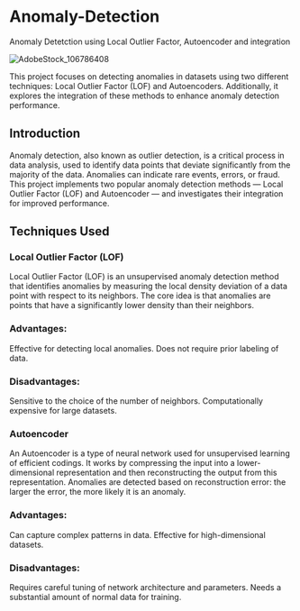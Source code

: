 # Anomaly-Detection
Anomaly Detetction using Local Outlier Factor, Autoencoder and integration

![AdobeStock_106786408](https://github.com/Abdennacer-Badaoui/Anomaly-Detection/assets/106801897/d48ea556-5c6c-4fc6-9ecc-ee170ea81c57)


This project focuses on detecting anomalies in datasets using two different techniques: Local Outlier Factor (LOF) and Autoencoders. Additionally, it explores the integration of these methods to enhance anomaly detection performance.

## Introduction
Anomaly detection, also known as outlier detection, is a critical process in data analysis, used to identify data points that deviate significantly from the majority of the data. Anomalies can indicate rare events, errors, or fraud. This project implements two popular anomaly detection methods — Local Outlier Factor (LOF) and Autoencoder — and investigates their integration for improved performance.

## Techniques Used
### Local Outlier Factor (LOF)
Local Outlier Factor (LOF) is an unsupervised anomaly detection method that identifies anomalies by measuring the local density deviation of a data point with respect to its neighbors. The core idea is that anomalies are points that have a significantly lower density than their neighbors.

### Advantages:

Effective for detecting local anomalies.
Does not require prior labeling of data.
### Disadvantages:

Sensitive to the choice of the number of neighbors.
Computationally expensive for large datasets.

### Autoencoder
An Autoencoder is a type of neural network used for unsupervised learning of efficient codings. It works by compressing the input into a lower-dimensional representation and then reconstructing the output from this representation. Anomalies are detected based on reconstruction error: the larger the error, the more likely it is an anomaly.

### Advantages:

Can capture complex patterns in data.
Effective for high-dimensional datasets.
### Disadvantages:

Requires careful tuning of network architecture and parameters.
Needs a substantial amount of normal data for training.


